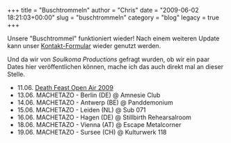 +++
title = "Buschtrommeln"
author = "Chris"
date = "2009-06-02 18:21:03+00:00"
slug = "buschtrommeln"
category = "blog"
legacy = true
+++

Unsere "Buschtrommel" funktioniert wieder! Nach einem weiteren Update kann unser <a href="http://necroslaughter.de/impressum/kontakt">Kontakt-Formular</a> wieder genutzt werden.

Und da wir von _Soulkoma Productions_ gefragt wurden,  ob wir ein paar Dates hier veröffentlichen können, mache ich das auch direkt mal an dieser Stelle.



<ul>
	<li>11.06. <a href="http://www.deathfeast.de/">Death Feast Open Air 2009</a></li>	<li>13.06. MACHETAZO - Berlin (DE) @ Amnesie Club</li>	<li>14.06. MACHETAZO - Antwerp (BE) @ Panddemonium</li>	<li>15.06. MACHETAZO - Leiden (NL) @ Sub 071</li>	<li>16.06. MACHETAZO - Hagen (DE) @ Stillbirth Rehearsalroom</li>	<li>18.06. MACHETAZO - Vienna (AT) @ Escape Metalcorner</li>	<li>19.06. MACHETAZO - Sursee (CH) @ Kulturwerk 118</li>
</ul>

